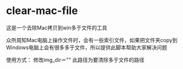 # clear-mac-file
这是一个去除Mac拷贝到win多于文件的工具

众所周知Mac电脑上操作文件时，会有一些索引文件，如果把文件夹copy到Windows电脑上会有很多多于文件，所以提供此脚本帮助大家解决问题

使用方式：
修改img_dir＝"" 此路径为要清除多于文件的路径
